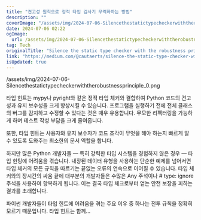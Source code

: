 ```yaml
---
title: "견고성 원칙으로 정적 타입 검사기 무력화하는 방법"
description: ""
coverImage: "/assets/img/2024-07-06-Silencethestatictypecheckerwiththerobustnessprinciple_0.png"
date: 2024-07-06 02:22
ogImage: 
  url: /assets/img/2024-07-06-Silencethestatictypecheckerwiththerobustnessprinciple_0.png
tag: Tech
originalTitle: "Silence the static type checker with the robustness principle"
link: "https://medium.com/@cautaerts/silence-the-static-type-checker-with-the-robustness-principle-0beebfa88252"
isUpdated: true
---
```




/assets/img/2024-07-06-Silencethestatictypecheckerwiththerobustnessprinciple_0.png

타입 힌트는 mypy나 pyright와 같은 정적 타입 체커와 결합하여 Python 코드의 견고성과 유지 보수성을 크게 향상시킬 수 있습니다. 프로그램을 실행하기 전에 전체 클래스의 버그를 감지하고 수정할 수 있다는 것은 매우 유용합니다. 무모한 리팩터링을 가능하게 하며 테스트 작성 부담을 크게 줄여줍니다.

또한, 타입 힌트는 사용자와 유지 보수자가 코드 조각이 무엇을 해야 하는지 빠르게 알 수 있도록 도와주는 최소한의 문서 역할을 합니다.

하지만 많은 Python 개발자들 — 특히 강력한 타입 시스템을 경험하지 않은 경우 — 타입 힌팅에 어려움을 겪습니다. 내장된 데이터 유형을 사용하는 단순한 예제를 넘어서면 타입 체커의 모든 규칙을 따르기는 끝없는 오류의 연속으로 이어질 수 있습니다. 타입 체커와의 장시간의 싸움 끝에 대부분의 개발자들은 수많은 Any 주석이나 # type: ignore 주석을 사용하여 항복하게 됩니다. 이는 결국 타입 체크로부터 얻는 안전 보장을 피하는 결과를 초래합니다.

<div class="content-ad"></div>

파이썬 개발자들이 타입 힌트에 어려움을 겪는 주요 이유 중 하나는 전투 규칙을 정확히 모르기 때문입니다. 타입 힌트는 함께...

